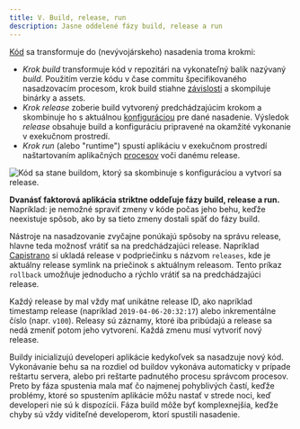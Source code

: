 ```yaml
---
title: V. Build, release, run
description: Jasne oddelené fázy build, release a run
---
```

[Kód](./codebase) sa transformuje do (nevývojárskeho) nasadenia troma krokmi:

* *Krok build* transformuje kód v repozitári na vykonateľný balík nazývaný *build*.  Použitím verzie kódu v čase commitu špecifikovaného nasadzovacím procesom, krok build stiahne [závislosti](./dependencies) a skompiluje binárky a assets.
* *Krok release* zoberie build vytvorený predchádzajúcim krokom a skombinuje ho s aktuálnou [konfiguráciou](./config) pre dané nasadenie.  Výsledok *release* obsahuje build a konfiguráciu pripravené na okamžité vykonanie v exekučnom prostredí.
* *Krok run* (alebo "runtime") spustí aplikáciu v exekučnom prostredí naštartovaním aplikačných [procesov](./processes) voči danému release.

![Kód sa stane buildom, ktorý sa skombinuje s konfiguráciou a vytvorí sa release.](/images/release.png)

**Dvanásť faktorová aplikácia striktne oddeľuje fázy build, release a run.**  Napríklad: je nemožné spraviť zmeny v kóde počas jeho behu, keďže neexistuje spôsob, ako by sa tieto zmeny dostali späť do fázy build.

Nástroje na nasadzovanie zvyčajne ponúkajú spôsoby na správu release, hlavne teda možnosť vrátiť sa na predchádzajúci release.  Napríklad [Capistrano](https://github.com/capistrano/capistrano/wiki) si ukladá release v podpriečinku s názvom `releases`, kde je aktuálny release symlink na priečinok s aktuálnym releasom.  Tento príkaz `rollback` umožňuje jednoducho a rýchlo vrátiť sa na predchádzajúci release.

Každý release by mal vždy mať unikátne release ID, ako napríklad timestamp release (napríklad `2019-04-06-20:32:17`) alebo inkrementálne číslo (napr. `v100`).  Releasy sú záznamy, ktoré iba pribúdajú a release sa nedá zmeniť potom jeho vytvorení.  Každá zmenu musí vytvoriť nový release.

Buildy inicializujú developeri aplikácie kedykoľvek sa nasadzuje nový kód. Vykonávanie behu sa na rozdiel od buildov vykonáva automaticky v prípade reštartu servera, alebo pri reštarte padnutého procesu správcom procesov.  Preto by fáza spustenia mala mať čo najmenej pohyblivých častí, keďže problémy, ktoré so spustením aplikácie môžu nastať v strede noci, keď developeri nie sú k dispozícii.  Fáza build môže byť komplexnejšia, keďže chyby sú vždy viditeľné developerom, ktorí spustili nasadenie.

